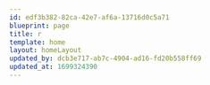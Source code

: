 ```yaml
---
id: edf3b382-82ca-42e7-af6a-13716d0c5a71
blueprint: page
title: r
template: home
layout: homeLayout
updated_by: dcb3e717-ab7c-4904-ad16-fd20b558ff69
updated_at: 1699324390
---
```

